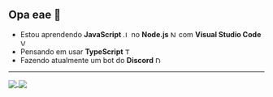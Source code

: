 ## Opa eae 👋
- Estou aprendendo **JavaScript** <img src="https://raw.githubusercontent.com/Gatinho1661/Gatinho1661/imagens/javascript.svg" alt="JavaScript" width="12"/> no **Node.js** <img src="https://raw.githubusercontent.com/Gatinho1661/Gatinho1661/imagens/nodejs.svg" alt="Node.js" width="12"/> com **Visual Studio Code** <img src="https://raw.githubusercontent.com/Gatinho1661/Gatinho1661/imagens/vscode.svg" alt="Visual Studio Code" width="12"/>
- Pensando em usar **TypeScript** <img src="https://raw.githubusercontent.com/Gatinho1661/Gatinho1661/imagens/typescript.svg" alt="TypeScript" width="12"/>
- Fazendo atualmente um bot do **Discord** <img src="https://raw.githubusercontent.com/Gatinho1661/Gatinho1661/imagens/discord.svg" alt="Discord" width="12"/>

----

<a href="https://github.com/Gatinho1661">
  <img align="center" src="https://github-readme-stats.vercel.app/api?username=Gatinho1661&show_icons=true&hide=stars,contribs&count_private=true&include_all_commits=true&locale=pt-br&theme=dark" />
</a>
<a href="https://github.com/Gatinho1661">
  <img align="center" src="https://github-readme-stats.vercel.app/api/top-langs/?username=Gatinho1661&layout=compact&locale=pt-br&theme=dark" />
</a>